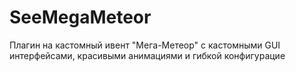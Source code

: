 # SeeMegaMeteor
Плагин на кастомный ивент "Мега-Метеор" с кастомными GUI интерфейсами, красивыми анимациями и гибкой конфигурацие
